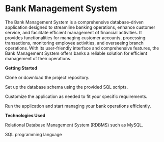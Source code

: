 # Bank Management System

The Bank Management System is a comprehensive database-driven application designed to streamline banking operations, enhance customer service, and facilitate efficient management of financial activities. It provides functionalities for managing customer accounts, processing transactions, monitoring employee activities, and overseeing branch operations. With its user-friendly interface and comprehensive features, the Bank Management System offers banks a reliable solution for efficient management of their operations.

**Getting Started**

Clone or download the project repository.

Set up the database schema using the provided SQL scripts.

Customize the application as needed to fit your specific requirements.

Run the application and start managing your bank operations efficiently.

**Technologies Used**

Relational Database Management System (RDBMS) such as MySQL.

SQL programming language
